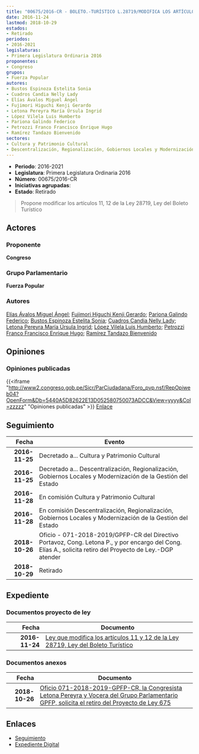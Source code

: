 ```yaml
---
title: "00675/2016-CR - BOLETO.-TURÍSTICO L.28719/MODIFICA LOS ARTÍCULOS 11, 12 DE LA LEY DEL..."
date: 2016-11-24
lastmod: 2018-10-29
estados:
- Retirado
periodos:
- 2016-2021
legislaturas:
- Primera Legislatura Ordinaria 2016
proponentes:
- Congreso
grupos:
- Fuerza Popular
autores:
- Bustos Espinoza Estelita Sonia
- Cuadros Candia Nelly Lady
- Elías Ávalos Miguel Ángel
- Fujimori Higuchi Kenji Gerardo
- Letona Pereyra María Úrsula Ingrid
- López Vilela Luis Humberto
- Pariona Galindo Federico
- Petrozzi Franco Francisco Enrique Hugo
- Ramírez Tandazo Bienvenido
sectores:
- Cultura y Patrimonio Cultural
- Descentralización, Regionalización, Gobiernos Locales y Modernización de la Gestión del Estado
---
```

- **Periodo**: 2016-2021
- **Legislatura**: Primera Legislatura Ordinaria 2016
- **Número**: 00675/2016-CR
- **Iniciativas agrupadas**: 
- **Estado**: Retirado

> Propone modificar los artículos 11, 12 de la Ley 28719, Ley del Boleto Turístico


## Actores

### Proponente

**Congreso**

### Grupo Parlamentario

**Fuerza Popular**

### Autores

[Elías Ávalos Miguel Ángel](mailto:mailto:melias@congreso.gob.pe); [Fujimori Higuchi Kenji Gerardo](mailto:mailto:kfujimorih@congreso.gob.pe); [Pariona Galindo Federico](mailto:mailto:fpariona@congreso.gob.pe); [Bustos Espinoza Estelita Sonia](mailto:mailto:ebustos@congreso.gob.pe); [Cuadros Candia Nelly Lady](mailto:mailto:ncuadros@congreso.gob.pe); [Letona Pereyra María Úrsula Ingrid](mailto:mailto:mletona@congreso.gob.pe); [López Vilela Luis Humberto](mailto:mailto:llopezv@congreso.gob.pe); [Petrozzi Franco Francisco Enrique Hugo](mailto:mailto:fpetrozzi@congreso.gob.pe); [Ramírez Tandazo Bienvenido](mailto:mailto:bramirez@congreso.gob.pe)

## Opiniones

### Opiniones publicadas

{{<iframe "http://www2.congreso.gob.pe/Sicr/ParCiudadana/Foro_pvp.nsf/RepOpiweb04?OpenForm&Db=5440A5D82622E13D052580750073ADCC&View=yyyy&Col=zzzzz" "Opiniones publicadas" >}}
[Enlace](http://www2.congreso.gob.pe/Sicr/ParCiudadana/Foro_pvp.nsf/RepOpiweb04?OpenForm&Db=5440A5D82622E13D052580750073ADCC&View=yyyy&Col=zzzzz)


## Seguimiento

| Fecha | Evento |
|------:|--------|
| **2016-11-25** | Decretado a... Cultura y Patrimonio Cultural |
| **2016-11-25** | Decretado a... Descentralización, Regionalización, Gobiernos Locales y Modernización de la Gestión del Estado |
| **2016-11-28** | En comisión Cultura y Patrimonio Cultural |
| **2016-11-28** | En comisión Descentralización, Regionalización, Gobiernos Locales y Modernización de la Gestión del Estado |
| **2018-10-26** | Oficio - 071-2018-2019/GPFP-CR del Directivo Portavoz, Cong. Letona P., y por encargo del Cong. Elías A., solicita retiro del Proyecto de Ley.-DGP atender |
| **2018-10-29** | Retirado |

## Expediente

### Documentos proyecto de ley

| Fecha | Documento |
|------:|-----------|
| **2016-11-24** | [Ley que modifica los artículos 11 y 12 de la Ley 28719, Ley del Boleto Turístico](http://www.leyes.congreso.gob.pe/Documentos/2016_2021/Proyectos_de_Ley_y_de_Resoluciones_Legislativas/PL0067520161124.pdf) |

### Documentos anexos

| Fecha | Documento |
|------:|-----------|
| **2018-10-26** | [Oficio 071-2018-2019-GPFP-CR, la Congresista Letona Pereyra y Vocera del Grupo Parlamentario GPFP, solicita el retiro del Proyecto de Ley 675](http://www.leyes.congreso.gob.pe/Documentos/2016_2021/Oficios/Grupos_Parlamentarios/OFICIO-071-2018-2019-GPFP-CR.pdf) |

## Enlaces

- [Seguimiento](http://www2.congreso.gob.pe/Sicr/TraDocEstProc/CLProLey2016.nsf/f7fff46988ca05b1052578e100829cc7/d459394a9144494c05258075007c8be9?OpenDocument)
- [Expediente Digital](http://www2.congreso.gob.pe/Sicr/TraDocEstProc/Expvirt_2011.nsf/visbusqptramdoc1621/00675?opendocument)

